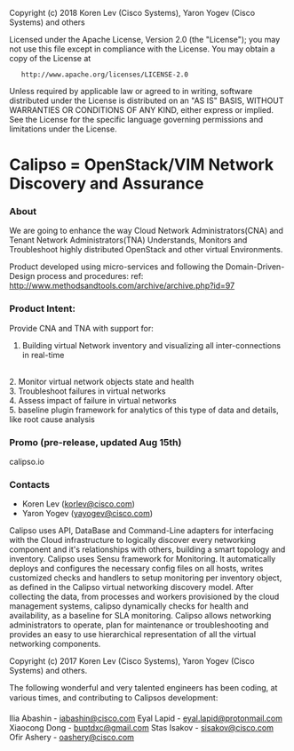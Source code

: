 Copyright (c) 2018 Koren Lev (Cisco Systems), Yaron Yogev (Cisco Systems)
and others

   Licensed under the Apache License, Version 2.0 (the "License");
   you may not use this file except in compliance with the License.
   You may obtain a copy of the License at

       http://www.apache.org/licenses/LICENSE-2.0

   Unless required by applicable law or agreed to in writing, software
   distributed under the License is distributed on an "AS IS" BASIS,
   WITHOUT WARRANTIES OR CONDITIONS OF ANY KIND, either express or implied.
   See the License for the specific language governing permissions and
   limitations under the License.

Calipso = OpenStack/VIM Network Discovery and Assurance
==================================================
### About
We are going to enhance the way Cloud Network Administrators(CNA) and Tenant Network Administrators(TNA) 
Understands, Monitors and Troubleshoot highly distributed OpenStack and other virtual Environments.

Product developed using micro-services and following the Domain-Driven-Design process and procedures:
ref: http://www.methodsandtools.com/archive/archive.php?id=97

### Product Intent:

Provide CNA and TNA with support for:
<br>
1. Building virtual Network inventory and visualizing all inter-connections in real-time
<br>
2. Monitor virtual network objects state and health
<br>
3. Troubleshoot failures in virtual networks
<br>
4. Assess impact of failure in virtual networks
<br>
5. baseline plugin framework for analytics of this type of data and details, like root cause analysis

### Promo (pre-release, updated Aug 15th)
calipso.io 

### Contacts
* Koren Lev (korlev@cisco.com)
* Yaron Yogev (yayogev@cisco.com)

Calipso uses API, DataBase and Command-Line adapters for interfacing with the Cloud infrastructure to logically discover every networking component and it's relationships with others, building a smart topology and inventory.
Calipso uses Sensu framework for Monitoring. It automatically deploys and configures the necessary config files on all hosts, writes customized checks and handlers to setup monitoring per inventory object, as defined in the Calipso virtual networking discovery model.
After collecting the data, from processes and workers provisioned by the cloud management systems, calipso dynamically checks for health and availability, as a baseline for SLA monitoring.
Calipso allows networking administrators to operate, plan for maintenance or troubleshooting and provides an easy to use hierarchical representation of all the virtual networking components.

Copyright (c) 2017 Koren Lev (Cisco Systems), Yaron Yogev (Cisco Systems) and others.

The following wonderful and very talented engineers has been coding, at various times, and contributing to Calipsos development:

Ilia Abashin - iabashin@cisco.com
Eyal Lapid - eyal.lapid@protonmail.com
Xiaocong Dong - buptdxc@gmail.com
Stas Isakov - sisakov@cisco.com
Ofir Ashery - oashery@cisco.com

